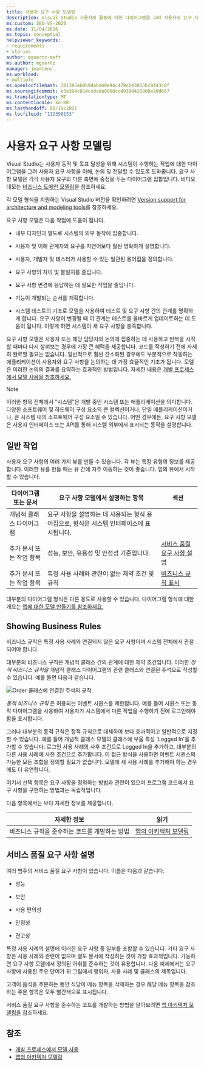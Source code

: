 ```yaml
---
title: 사용자 요구 사항 모델링
description: Visual Studio 사용자의 활동에 대한 다이어그램을 그려 사용자의 요구 사항을 이해하고 논의하며 전달하는 데 어떻게 도움이 되는지 알아봅니다.
ms.custom: SEO-VS-2020
ms.date: 11/04/2016
ms.topic: conceptual
helpviewer_keywords:
- requirements
- stories
author: mgoertz-msft
ms.author: mgoertz
manager: jmartens
ms.workload:
- multiple
ms.openlocfilehash: 381395eb0b9dabde0e94c479cb43033bc8443c8f
ms.sourcegitcommit: e3a364c014ccdada0860cc4930d428808e20d667
ms.translationtype: MT
ms.contentlocale: ko-KR
ms.lasthandoff: 06/19/2021
ms.locfileid: "112390153"
---
```

# <a name="model-user-requirements"></a>사용자 요구 사항 모델링

Visual Studio는 사용자 동작 및 목표 달성을 위해 시스템이 수행하는 작업에 대한 다이어그램을 그려 사용자 요구 사항을 이해, 논의 및 전달할 수 있도록 도와줍니다. 요구 사항 모델은 각각 사용자 요구의 다른 측면에 중점을 두는 다이어그램 집합입니다. 비디오 데모는 [비즈니스 도메인 모델링](https://channel9.msdn.com/blogs/clinted/uml-with-vs-2010-part-3-modeling-the-business-domain)을 참조하세요.

각 모델 형식을 지원하는 Visual Studio 버전을 확인하려면 [Version support for architecture and modeling tools](../modeling/analyze-and-model-your-architecture.md#VersionSupport)를 참조하세요.

요구 사항 모델은 다음 작업에 도움이 됩니다.

- 내부 디자인과 별도로 시스템의 외부 동작에 집중합니다.

- 사용자 및 이해 관계자의 요구를 자연어보다 훨씬 명확하게 설명합니다.

- 사용자, 개발자 및 테스터가 사용할 수 있는 일관된 용어집을 정의합니다.

- 요구 사항의 차이 및 불일치를 줄입니다.

- 요구 사항 변경에 응답하는 데 필요한 작업을 줄입니다.

- 기능이 개발되는 순서를 계획합니다.

- 시스템 테스트의 기초로 모델을 사용하여 테스트 및 요구 사항 간의 관계를 명확하게 합니다. 요구 사항이 변경될 때 이 관계는 테스트를 올바르게 업데이트하는 데 도움이 됩니다. 이렇게 하면 시스템이 새 요구 사항을 충족합니다.

요구 사항 모델은 사용자 또는 해당 담당자와 논의에 집중하는 데 사용하고 반복을 시작할 때마다 다시 살펴보는 경우에 가장 큰 혜택을 제공합니다. 코드를 작성하기 전에 자세히 완료할 필요는 없습니다. 일반적으로 훨씬 간소화된 경우에도 부분적으로 작동하는 애플리케이션이 사용자와 요구 사항을 논의하는 데 가장 효율적인 기초가 됩니다. 모델은 이러한 논의의 결과를 요약하는 효과적인 방법입니다. 자세한 내용은 [개발 프로세스에서 모델 사용을 참조하세요.](../modeling/use-models-in-your-development-process.md)

> [!NOTE]
> 이러한 항목 전체에서 "시스템"은 개발 중인 시스템 또는 애플리케이션을 의미합니다. 다양한 소프트웨어 및 하드웨어 구성 요소의 큰 컬렉션이거나, 단일 애플리케이션이거나, 큰 시스템 내의 소프트웨어 구성 요소일 수 있습니다. 어떤 경우에든, 요구 사항 모델은 사용자 인터페이스 또는 API를 통해 시스템 외부에서 표시되는 동작을 설명합니다.

## <a name="common-tasks"></a>일반 작업

사용자 요구 사항의 여러 가지 뷰를 만들 수 있습니다.  각 뷰는 특정 유형의 정보를 제공합니다.  이러한 뷰를 만들 때는 뷰 간에 자주 이동하는 것이 좋습니다. 임의 뷰에서 시작할 수 있습니다.

|다이어그램 또는 문서|요구 사항 모델에서 설명하는 항목|섹션|
|-|-|-|
|개념적 클래스 다이어그램|요구 사항을 설명하는 데 사용되는 형식 용어집으로, 형식은 시스템 인터페이스에 표시됩니다.||
|추가 문서 또는 작업 항목|성능, 보안, 유용성 및 안정성 기준입니다.|[서비스 품질 요구 사항 설명](#QoSRequirements)|
|추가 문서 또는 작업 항목|특정 사용 사례와 관련이 없는 제약 조건 및 규칙|[비즈니스 규칙 표시](#BusinessRules)|

대부분의 다이어그램 형식은 다른 용도로 사용할 수 있습니다. 다이어그램 형식에 대한 개요는 [앱에 대한 모델 만들기를 참조하세요.](../modeling/create-models-for-your-app.md)

## <a name="showing-business-rules"></a><a name="BusinessRules"></a> Showing Business Rules

비즈니스 규칙은 특정 사용 사례와 연결되지 않은 요구 사항이며 시스템 전체에서 관찰되어야 합니다.

대부분의 비즈니스 규칙은 개념적 클래스 간의 관계에 대한 제약 조건입니다. 이러한 *정적 비즈니스 규칙을* 개념적 클래스 다이어그램의 관련 클래스와 연결된 주석으로 작성할 수 있습니다. 예를 들면 다음과 같습니다.

![Order 클래스에 연결된 주석의 규칙](../modeling/media/uml_reqmcd2.png)

*동적 비즈니스 규칙* 은 허용되는 이벤트 시퀀스를 제한합니다. 예를 들어 시퀀스 또는 동작 다이어그램을 사용하여 사용자가 시스템에서 다른 작업을 수행하기 전에 로그인해야 함을 표시합니다.

그러나 대부분의 동적 규칙은 정적 규칙으로 대체하여 보다 효과적이고 일반적으로 지정할 수 있습니다. 예를 들어 개념적 클래스 모델의 클래스에 부울 특성 'Logged In'을 추가할 수 있습니다. 로그인 사용 사례의 사후 조건으로 Logged In을 추가하고, 대부분의 다른 사용 사례에 사전 조건으로 추가합니다. 이 접근 방식을 사용하면 이벤트 시퀀스의 가능한 모든 조합을 정의할 필요가 없습니다. 모델에 새 사용 사례를 추가해야 하는 경우에도 더 유연합니다.

여기서 선택 항목은 요구 사항을 정의하는 방법과 관련이 있으며 프로그램 코드에서 요구 사항을 구현하는 방법과는 독립적입니다.

다음 항목에서는 보다 자세한 정보를 제공합니다.

|자세한 정보|읽기|
|-|-|
|비즈니스 규칙을 준수하는 코드를 개발하는 방법|[앱의 아키텍처 모델링](../modeling/model-your-app-s-architecture.md)|

## <a name="describing-quality-of-service-requirements"></a><a name="QoSRequirements"></a> 서비스 품질 요구 사항 설명

여러 범주의 서비스 품질 요구 사항이 있습니다. 이름은 다음과 같습니다.

- 성능

- 보안

- 사용 편의성

- 안정성

- 견고성

특정 사용 사례의 설명에 이러한 요구 사항 중 일부를 포함할 수 있습니다. 기타 요구 사항은 사용 사례와 관련이 없으며 별도 문서에 작성하는 것이 가장 효과적입니다. 가능하면 요구 사항 모델에서 정의된 어휘를 준수하는 것이 유용합니다. 다음 예제에서는 요구 사항에 사용된 주요 단어가 위 그림에서 행위자, 사용 사례 및 클래스의 제목입니다.

고객이 음식을 주문하는 동안 식당이 메뉴 항목을 삭제하는 경우 해당 메뉴 항목을 참조하는 주문 항목은 모두 빨간색으로 표시됩니다.

서비스 품질 요구 사항을 준수하는 코드를 개발하는 방법을 알아보려면 [앱 아키텍처 모델링을](../modeling/model-your-app-s-architecture.md) 참조하세요.

## <a name="see-also"></a>참조

- [개발 프로세스에서 모델 사용](../modeling/use-models-in-your-development-process.md)
- [앱의 아키텍처 모델링](../modeling/model-your-app-s-architecture.md)
